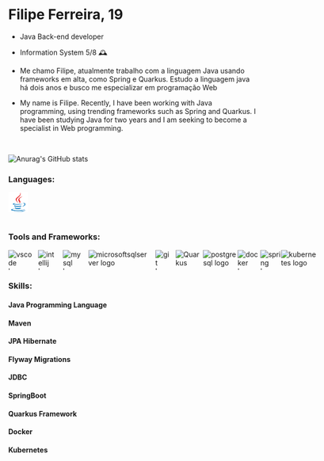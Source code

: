 # Filipe Ferreira, 19

- Java Back-end developer
- Information System 5/8 🕰️
- Me chamo Filipe, atualmente trabalho com a linguagem Java usando frameworks em alta, como Spring e Quarkus. Estudo a linguagem java há dois anos e busco me especializar em programação Web
- My name is Filipe. Recently, I have been working with Java programming, using trending frameworks such as Spring and Quarkus. I have been studying Java for two years and I am seeking to become a specialist in Web programming.
  

          
  <br>
![Anurag's GitHub stats](https://github-readme-stats.vercel.app/api?username=filipeFerreira7&show_icons=true&theme=react)
 <br>
 
<h3> <b> Languages: </b> </h3>
     <div style="display: flex; gap: 10px;">
  <img src="https://raw.githubusercontent.com/devicons/devicon/master/icons/java/java-original.svg" alt="java" width="40" height="40"/>
</div>
<br>
<h3> <b> Tools and Frameworks: </b></h3>
<div align="left" style="display: flex; align-items: center;">
  <img src="https://cdn.jsdelivr.net/gh/devicons/devicon/icons/vscode/vscode-original.svg" height="40" alt="vscode logo" style="margin-right: 12px;" />
  <img src="https://cdn.jsdelivr.net/gh/devicons/devicon/icons/intellij/intellij-original.svg" height="40" alt="intellij logo" style="margin-right: 12px;" />
  <img src="https://cdn.jsdelivr.net/gh/devicons/devicon/icons/mysql/mysql-original.svg" height="40" alt="mysql logo" style="margin-right: 12px;" />
  <img src="https://cdn.jsdelivr.net/gh/devicons/devicon/icons/microsoftsqlserver/microsoftsqlserver-plain.svg" height="40" alt="microsoftsqlserver logo" style="margin-right: 12px;" />
  <img src="https://cdn.jsdelivr.net/gh/devicons/devicon/icons/git/git-original.svg" height="40" alt="git logo" style="margin-right: 12px;" />
  <img src="https://pt.quarkus.io/assets/images/brand/quarkus_icon_default.svg" height="40" alt="Quarkus" />
  <img src="https://cdn.jsdelivr.net/gh/devicons/devicon/icons/postgresql/postgresql-original.svg" height="40" alt="postgresql logo"  />
  <img src="https://cdn.jsdelivr.net/gh/devicons/devicon/icons/docker/docker-original.svg" height="40" alt="docker logo"  />
  <img src="https://cdn.jsdelivr.net/gh/devicons/devicon/icons/spring/spring-original.svg" height="40" alt="spring logo"  />
  <img src="https://cdn.jsdelivr.net/gh/devicons/devicon/icons/kubernetes/kubernetes-plain.svg" height="40" alt="kubernetes logo"  />
</div>

###
</div>


<h3>Skills: </h3>
<h4><b>Java Programming Language</b></h4>
<h4><b>Maven</b></h4>
<h4><b>JPA Hibernate</b></h4>
<h4><b>Flyway Migrations</b></h4>
<h4><b>JDBC</b></h4> 
<h4><b>SpringBoot</b></h4> 
<h4><b>Quarkus Framework</b></h4> 
<h4><b>Docker</b></h4>
<h4><b>Kubernetes</b></h4> 
</div>

###

          
          
